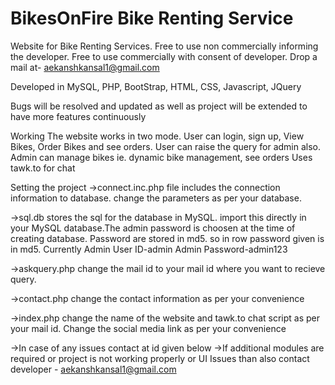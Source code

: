# BikesOnFire Bike Renting Service
Website for Bike Renting Services. Free to use non commercially informing the developer. Free to use commercially with consent of developer. Drop a mail at- aekanshkansal1@gmail.com

Developed in MySQL, PHP, BootStrap, HTML, CSS, Javascript, JQuery

Bugs will be resolved and updated as well as project will be extended to have more features continuously

Working
The website works in two mode.
User can login, sign up, View Bikes, Order Bikes and see orders. User can raise the query for admin also.
Admin can manage bikes ie. dynamic bike management, see orders
Uses tawk.to for chat

Setting the project
->connect.inc.php file includes the connection information to database. change the parameters as per your database.

->sql.db stores the sql for the database in MySQL. import this directly in your MySQL database.The admin password is choosen at the time of creating database. Password are stored in md5. so in row password given is in md5.
Currently Admin User ID-admin
Admin Password-admin123

->askquery.php change the mail id to your mail id where you want to recieve query.

->contact.php change the contact information as per your convenience

->index.php change the name of the website and tawk.to chat script as per your mail id. Change the social media link as per your convenience

->In case of any issues contact at id given below
->If additional modules are required or project is not working properly or UI Issues than also contact developer - aekanshkansal1@gmail.com
